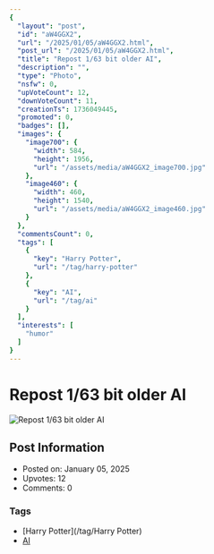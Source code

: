 ```yaml
---
{
  "layout": "post",
  "id": "aW4GGX2",
  "url": "/2025/01/05/aW4GGX2.html",
  "post_url": "/2025/01/05/aW4GGX2.html",
  "title": "Repost 1/63 bit older AI",
  "description": "",
  "type": "Photo",
  "nsfw": 0,
  "upVoteCount": 12,
  "downVoteCount": 11,
  "creationTs": 1736049445,
  "promoted": 0,
  "badges": [],
  "images": {
    "image700": {
      "width": 584,
      "height": 1956,
      "url": "/assets/media/aW4GGX2_image700.jpg"
    },
    "image460": {
      "width": 460,
      "height": 1540,
      "url": "/assets/media/aW4GGX2_image460.jpg"
    }
  },
  "commentsCount": 0,
  "tags": [
    {
      "key": "Harry Potter",
      "url": "/tag/harry-potter"
    },
    {
      "key": "AI",
      "url": "/tag/ai"
    }
  ],
  "interests": [
    "humor"
  ]
}
---
```


# Repost 1/63 bit older AI

![Repost 1/63 bit older AI](/assets/media/aW4GGX2_image700.jpg)

## Post Information

- Posted on: January 05, 2025
- Upvotes: 12
- Comments: 0

### Tags

- [Harry Potter](/tag/Harry Potter)
- [AI](/tag/AI)
